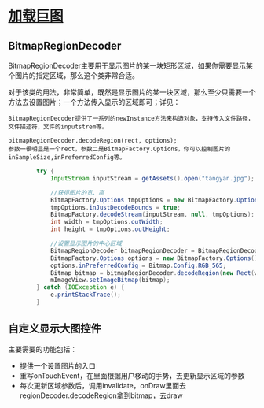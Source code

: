 # [加载巨图](http://blog.csdn.net/lmj623565791/article/details/49300989)
## BitmapRegionDecoder 
BitmapRegionDecoder主要用于显示图片的某一块矩形区域，如果你需要显示某个图片的指定区域，那么这个类非常合适。

对于该类的用法，非常简单，既然是显示图片的某一块区域，那么至少只需要一个方法去设置图片；一个方法传入显示的区域即可；详见：

    BitmapRegionDecoder提供了一系列的newInstance方法来构造对象，支持传入文件路径，文件描述符，文件的inputstrem等。

    bitmapRegionDecoder.decodeRegion(rect, options);
    参数一很明显是一个rect，参数二是BitmapFactory.Options，你可以控制图片的inSampleSize,inPreferredConfig等。

```java
        try {
            InputStream inputStream = getAssets().open("tangyan.jpg");

            //获得图片的宽、高
            BitmapFactory.Options tmpOptions = new BitmapFactory.Options();
            tmpOptions.inJustDecodeBounds = true;
            BitmapFactory.decodeStream(inputStream, null, tmpOptions);
            int width = tmpOptions.outWidth;
            int height = tmpOptions.outHeight;

            //设置显示图片的中心区域
            BitmapRegionDecoder bitmapRegionDecoder = BitmapRegionDecoder.newInstance(inputStream, false);
            BitmapFactory.Options options = new BitmapFactory.Options();
            options.inPreferredConfig = Bitmap.Config.RGB_565;
            Bitmap bitmap = bitmapRegionDecoder.decodeRegion(new Rect(width / 2 - 100, height / 2 - 100, width / 2 + 100, height / 2 + 100), options);
            mImageView.setImageBitmap(bitmap);
        } catch (IOException e) {
            e.printStackTrace();
        }
```

## 自定义显示大图控件
主要需要的功能包括：
* 提供一个设置图片的入口
* 重写onTouchEvent，在里面根据用户移动的手势，去更新显示区域的参数
* 每次更新区域参数后，调用invalidate，onDraw里面去regionDecoder.decodeRegion拿到bitmap，去draw
